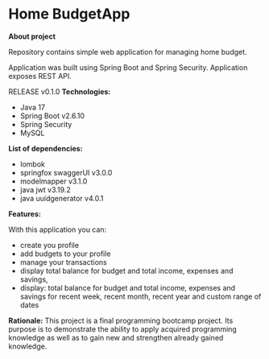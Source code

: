 # Home BudgetApp
 
**About project**

Repository contains simple web application for managing home budget.

Application was built using Spring Boot and Spring Security.
Application exposes REST API.

RELEASE v0.1.0
**Technologies:**
- Java 17
- Spring Boot v2.6.10
- Spring Security
- MySQL

**List of dependencies:**
- lombok
- springfox swaggerUI v3.0.0
- modelmapper v3.1.0
- java jwt v3.19.2
- java uuidgenerator v4.0.1

**Features:**

With this application you can:
- create you profile
- add budgets to your profile
- manage your transactions
- display total balance for budget and total income, expenses and savings,
- display: total balance for budget and total income, expenses and savings for recent week, recent month, 
recent year and custom range of dates


**Rationale:**
This project is a final programming bootcamp project.
Its purpose is to demonstrate the ability to apply acquired programming knowledge
as well as to gain new and strengthen already gained knowledge.



